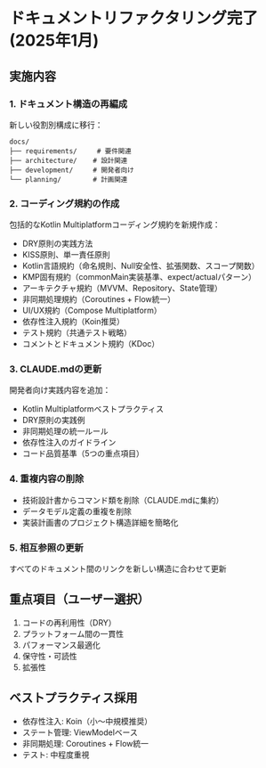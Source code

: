 # ドキュメントリファクタリング完了 (2025年1月)

## 実施内容

### 1. ドキュメント構造の再編成
新しい役割別構成に移行：
```
docs/
├── requirements/     # 要件関連
├── architecture/    # 設計関連  
├── development/     # 開発者向け
└── planning/        # 計画関連
```

### 2. コーディング規約の作成
包括的なKotlin Multiplatformコーディング規約を新規作成：
- DRY原則の実践方法
- KISS原則、単一責任原則
- Kotlin言語規約（命名規則、Null安全性、拡張関数、スコープ関数）
- KMP固有規約（commonMain実装基準、expect/actualパターン）
- アーキテクチャ規約（MVVM、Repository、State管理）
- 非同期処理規約（Coroutines + Flow統一）
- UI/UX規約（Compose Multiplatform）
- 依存性注入規約（Koin推奨）
- テスト規約（共通テスト戦略）
- コメントとドキュメント規約（KDoc）

### 3. CLAUDE.mdの更新
開発者向け実践内容を追加：
- Kotlin Multiplatformベストプラクティス
- DRY原則の実践例
- 非同期処理の統一ルール
- 依存性注入のガイドライン
- コード品質基準（5つの重点項目）

### 4. 重複内容の削除
- 技術設計書からコマンド類を削除（CLAUDE.mdに集約）
- データモデル定義の重複を削除
- 実装計画書のプロジェクト構造詳細を簡略化

### 5. 相互参照の更新
すべてのドキュメント間のリンクを新しい構造に合わせて更新

## 重点項目（ユーザー選択）
1. コードの再利用性（DRY）
2. プラットフォーム間の一貫性
3. パフォーマンス最適化  
4. 保守性・可読性
5. 拡張性

## ベストプラクティス採用
- 依存性注入: Koin（小〜中規模推奨）
- ステート管理: ViewModelベース
- 非同期処理: Coroutines + Flow統一
- テスト: 中程度重視